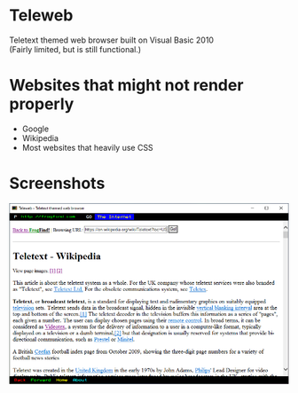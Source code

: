 # Teleweb
Teletext themed web browser built on Visual Basic 2010  
(Fairly limited, but is still functional.)
# Websites that might not render properly
* Google
* Wikipedia
* Most websites that heavily use CSS
# Screenshots
![Teleweb, on the FrogFind rendered page for Teletext on Wikipedia](Capture.PNG)
